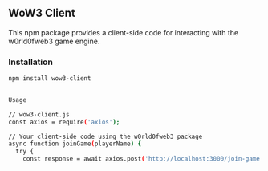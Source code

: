 ## WoW3 Client

This npm package provides a client-side code for interacting with the w0rld0fweb3 game engine.

### Installation

```bash
npm install wow3-client


Usage 

// wow3-client.js
const axios = require('axios');

// Your client-side code using the w0rld0fweb3 package
async function joinGame(playerName) {
  try {
    const response = await axios.post('http://localhost:3000/join-game', {



